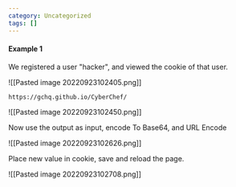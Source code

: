 ```yaml
---
category: Uncategorized
tags: []
---
```

#### Example 1

We registered a user "hacker", and viewed the cookie of that user.

![[Pasted image 20220923102405.png]]

```
https://gchq.github.io/CyberChef/
```

![[Pasted image 20220923102450.png]]

Now use the output as input, encode To Base64, and URL Encode

![[Pasted image 20220923102626.png]]

Place new value in cookie, save and reload the page.

![[Pasted image 20220923102708.png]]

